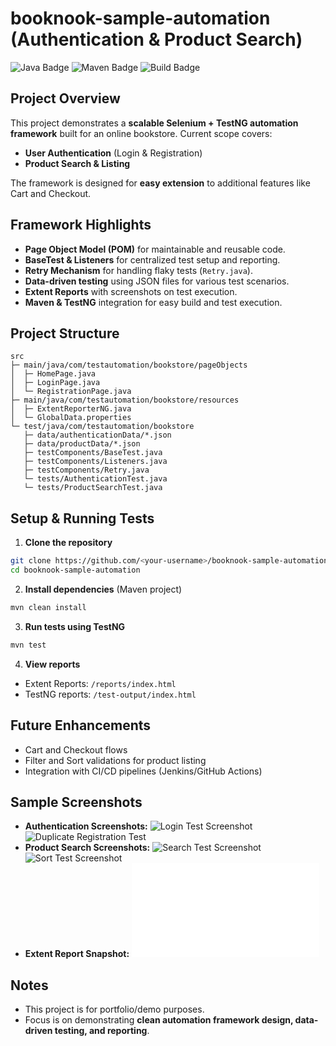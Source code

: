 # booknook-sample-automation (Authentication & Product Search)

![Java Badge](https://img.shields.io/badge/Java-21-blue) ![Maven Badge](https://img.shields.io/badge/Maven-3.9.9-blue) ![Build Badge](https://img.shields.io/badge/Build-Passing-brightgreen)

## Project Overview

This project demonstrates a **scalable Selenium + TestNG automation framework** built for an online bookstore. Current scope covers:

* **User Authentication** (Login & Registration)
* **Product Search & Listing**

The framework is designed for **easy extension** to additional features like Cart and Checkout.

## Framework Highlights

* **Page Object Model (POM)** for maintainable and reusable code.
* **BaseTest & Listeners** for centralized test setup and reporting.
* **Retry Mechanism** for handling flaky tests (`Retry.java`).
* **Data-driven testing** using JSON files for various test scenarios.
* **Extent Reports** with screenshots on test execution.
* **Maven & TestNG** integration for easy build and test execution.

## Project Structure

```
src
├─ main/java/com/testautomation/bookstore/pageObjects
│  ├─ HomePage.java
│  ├─ LoginPage.java
│  └─ RegistrationPage.java
├─ main/java/com/testautomation/bookstore/resources
│  ├─ ExtentReporterNG.java
│  └─ GlobalData.properties
└─ test/java/com/testautomation/bookstore
   ├─ data/authenticationData/*.json
   ├─ data/productData/*.json
   ├─ testComponents/BaseTest.java
   ├─ testComponents/Listeners.java
   ├─ testComponents/Retry.java
   └─ tests/AuthenticationTest.java
   └─ tests/ProductSearchTest.java
```

## Setup & Running Tests

1. **Clone the repository**

```bash
git clone https://github.com/<your-username>/booknook-sample-automation.git
cd booknook-sample-automation
```

2. **Install dependencies** (Maven project)

```bash
mvn clean install
```

3. **Run tests using TestNG**

```bash
mvn test
```

4. **View reports**

* Extent Reports: `/reports/index.html`
* TestNG reports: `/test-output/index.html`

## Future Enhancements

* Cart and Checkout flows
* Filter and Sort validations for product listing
* Integration with CI/CD pipelines (Jenkins/GitHub Actions)

## Sample Screenshots

* **Authentication Screenshots:**
  ![Login Test Screenshot](reports/registerValidUserTest.png)
  ![Duplicate Registration Test](reports/registerWithDuplicateEmailTest.png)
* **Product Search Screenshots:**
  ![Search Test Screenshot](reports/selectProductByValidSearchTest.png)
  ![Sort Test Screenshot](reports/sortProductListTest.png)
* **Extent Report Snapshot:**
  ![Extent Report](reports/index.html)

## Notes

* This project is for portfolio/demo purposes.
* Focus is on demonstrating **clean automation framework design, data-driven testing, and reporting**.
